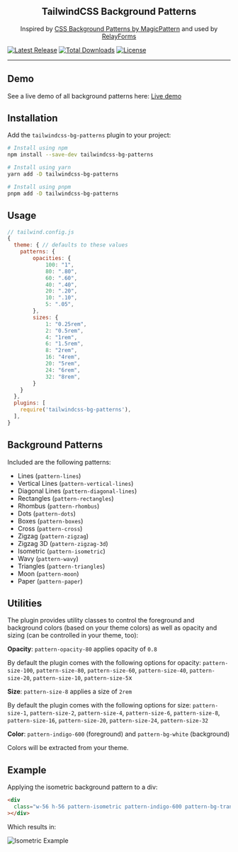 <h2 align="center">TailwindCSS Background Patterns</h1>
<p align="center">Inspired by <a href="https://www.magicpattern.design/tools/css-backgrounds" target="_blank" rel="noopener noreferrer">CSS Background Patterns by MagicPattern</a> and used by <a href="https://relayforms.com" target="_blank" rel="noopener noreferrer">RelayForms</a></p>

<p>
    <a href="https://www.npmjs.com/package/tailwindcss-bg-patterns"><img src="https://img.shields.io/npm/v/tailwindcss-bg-patterns.svg" alt="Latest Release"></a>
    <a href="https://www.npmjs.com/package/tailwindcss-bg-patterns"><img src="https://img.shields.io/npm/dt/tailwindcss-bg-patterns.svg" alt="Total Downloads"></a>
    <a href="https://github.com/thillmann/tailwindcss-bg-patterns/blob/main/LICENSE"><img src="https://img.shields.io/npm/l/tailwindcss-bg-patterns.svg" alt="License"></a>
</p>

---

## Demo

See a live demo of all background patterns here: [Live demo](https://hillmann.cc/tailwindcss-bg-patterns/)

## Installation

Add the `tailwindcss-bg-patterns` plugin to your project:

```bash
# Install using npm
npm install --save-dev tailwindcss-bg-patterns

# Install using yarn
yarn add -D tailwindcss-bg-patterns

# Install using pnpm
pnpm add -D tailwindcss-bg-patterns
```

## Usage

```javascript
// tailwind.config.js
{
  theme: { // defaults to these values
    patterns: {
        opacities: {
            100: "1",
            80: ".80",
            60: ".60",
            40: ".40",
            20: ".20",
            10: ".10",
            5: ".05",
        },
        sizes: {
            1: "0.25rem",
            2: "0.5rem",
            4: "1rem",
            6: "1.5rem",
            8: "2rem",
            16: "4rem",
            20: "5rem",
            24: "6rem",
            32: "8rem",
        }
    }
  },
  plugins: [
    require('tailwindcss-bg-patterns'),
  ],
}
```

## Background Patterns

Included are the following patterns:

- Lines (`pattern-lines`)
- Vertical Lines (`pattern-vertical-lines`)
- Diagonal Lines (`pattern-diagonal-lines`)
- Rectangles (`pattern-rectangles`)
- Rhombus (`pattern-rhombus`)
- Dots (`pattern-dots`)
- Boxes (`pattern-boxes`)
- Cross (`pattern-cross`)
- Zigzag (`pattern-zigzag`)
- Zigzag 3D (`pattern-zigzag-3d`)
- Isometric (`pattern-isometric`)
- Wavy (`pattern-wavy`)
- Triangles (`pattern-triangles`)
- Moon (`pattern-moon`)
- Paper (`pattern-paper`)

## Utilities

The plugin provides utility classes to control the foreground and background colors (based on your theme colors) as well as opacity and sizing (can be controlled in your theme, too):

**Opacity**: `pattern-opacity-80` applies opacity of `0.8`

By default the plugin comes with the following options for opacity: `pattern-size-100`, `pattern-size-80`, `pattern-size-60`, `pattern-size-40`, `pattern-size-20`, `pattern-size-10`, `pattern-size-5`x

**Size**: `pattern-size-8` applies a size of `2rem`

By default the plugin comes with the following options for size: `pattern-size-1`, `pattern-size-2`, `pattern-size-4`, `pattern-size-6`, `pattern-size-8`, `pattern-size-16`, `pattern-size-20`, `pattern-size-24`, `pattern-size-32`

**Color**: `pattern-indigo-600` (foreground) and `pattern-bg-white` (background)

Colors will be extracted from your theme.

## Example

Applying the isometric background pattern to a div:

```html
<div
  class="w-56 h-56 pattern-isometric pattern-indigo-600 pattern-bg-transparent pattern-opacity-60 pattern-size-8"
></div>
```

Which results in:

![Isometric Example](/packages/example/public/isometric.png)
